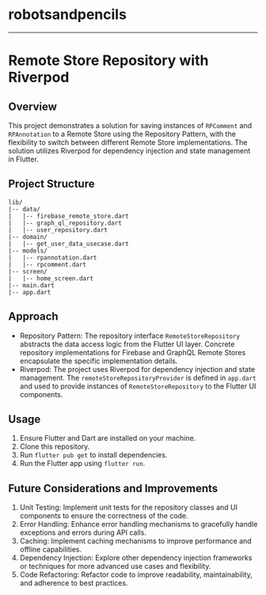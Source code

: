 # robotsandpencils
---

# Remote Store Repository with Riverpod

## Overview
This project demonstrates a solution for saving instances of `RPComment` and `RPAnnotation` 
to a Remote Store using the Repository Pattern, with the flexibility to switch between 
different Remote Store implementations. The solution utilizes Riverpod for dependency 
injection and state management in Flutter.

## Project Structure
```
lib/
|-- data/
|   |-- firebase_remote_store.dart
|   |-- graph_ql_repository.dart
|   |-- user_repository.dart
|-- domain/
|   |-- get_user_data_usecase.dart
|-- models/
|   |-- rpannotation.dart
|   |-- rpcomment.dart
|-- screen/
|   |-- home_screen.dart
|-- main.dart
|-- app.dart
```

## Approach
- Repository Pattern: The repository interface `RemoteStoreRepository` abstracts the data access logic from the Flutter UI layer. Concrete repository implementations for Firebase and GraphQL Remote Stores encapsulate the specific implementation details.
- Riverpod: The project uses Riverpod for dependency injection and state management. The `remoteStoreRepositoryProvider` is defined in `app.dart` and used to provide instances of `RemoteStoreRepository` to the Flutter UI components.

## Usage
1. Ensure Flutter and Dart are installed on your machine.
2. Clone this repository.
3. Run `flutter pub get` to install dependencies.
4. Run the Flutter app using `flutter run`.

## Future Considerations and Improvements
1. Unit Testing: Implement unit tests for the repository classes and UI components to ensure the correctness of the code.
2. Error Handling: Enhance error handling mechanisms to gracefully handle exceptions and errors during API calls.
3. Caching: Implement caching mechanisms to improve performance and offline capabilities.
4. Dependency Injection: Explore other dependency injection frameworks or techniques for more advanced use cases and flexibility.
5. Code Refactoring: Refactor code to improve readability, maintainability, and adherence to best practices.
